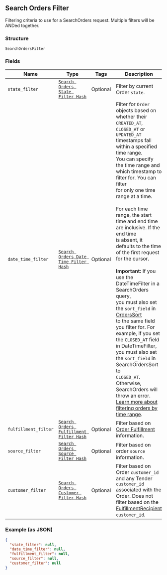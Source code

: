 ## Search Orders Filter

Filtering criteria to use for a SearchOrders request. Multiple filters
will be ANDed together.

### Structure

`SearchOrdersFilter`

### Fields

| Name | Type | Tags | Description |
|  --- | --- | --- | --- |
| `state_filter` | [`Search Orders State Filter Hash`]($m/SearchOrdersStateFilter) | Optional | Filter by current Order `state`. |
| `date_time_filter` | [`Search Orders Date Time Filter Hash`]($m/SearchOrdersDateTimeFilter) | Optional | Filter for `Order` objects based on whether their `CREATED_AT`,<br>`CLOSED_AT` or `UPDATED_AT` timestamps fall within a specified time range.<br>You can specify the time range and which timestamp to filter for. You can filter<br>for only one time range at a time.<br><br>For each time range, the start time and end time are inclusive. If the end time<br>is absent, it defaults to the time of the first request for the cursor.<br><br>__Important:__ If you use the DateTimeFilter in a SearchOrders query,<br>you must also set the `sort_field` in [OrdersSort](#type-searchorderordersort)<br>to the same field you filter for. For example, if you set the `CLOSED_AT` field<br>in DateTimeFilter, you must also set the `sort_field` in SearchOrdersSort to<br>`CLOSED_AT`. Otherwise, SearchOrders will throw an error.<br>[Learn more about filtering orders by time range](https://developer.squareup.com/docs/orders-api/manage-orders#important-note-on-filtering-orders-by-time-range). |
| `fulfillment_filter` | [`Search Orders Fulfillment Filter Hash`]($m/SearchOrdersFulfillmentFilter) | Optional | Filter based on [Order Fulfillment](#type-orderfulfillment) information. |
| `source_filter` | [`Search Orders Source Filter Hash`]($m/SearchOrdersSourceFilter) | Optional | Filter based on order `source` information. |
| `customer_filter` | [`Search Orders Customer Filter Hash`]($m/SearchOrdersCustomerFilter) | Optional | Filter based on Order `customer_id` and any Tender `customer_id`<br>associated with the Order. Does not filter based on the<br>[FulfillmentRecipient](#type-orderfulfillmentrecipient) `customer_id`. |

### Example (as JSON)

```json
{
  "state_filter": null,
  "date_time_filter": null,
  "fulfillment_filter": null,
  "source_filter": null,
  "customer_filter": null
}
```

